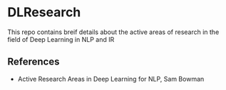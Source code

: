 # DLResearch
This repo contains breif details about the active areas of research in the field of Deep Learning in NLP and IR


## References

* Active Research Areas in Deep Learning for NLP, Sam Bowman
